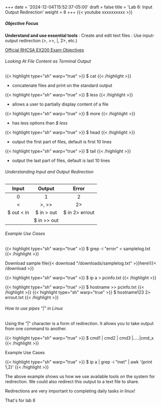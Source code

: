 
+++
date = '2024-12-04T15:52:37-05:00'
draft = false
title = 'Lab 6: Input Output Redirection'
weight = 8 
+++
{{< youtube xxxxxxxxxx >}}


##### Objective Focus
**Understand and use essential tools**
: Create and edit text files
: Use input-output redirection (>, >>, |, 2>, etc.)

[Official RHCSA EX200 Exam Objectives](https://www.redhat.com/en/services/training/ex200-red-hat-certified-system-administrator-rhcsa-exam?section=objectives)


###### Looking At File Content as Terminal Output

{{< highlight type="sh" warp="true" >}} $ cat  {{< /highlight >}}
- concatenate files and print on the standard output

{{< highlight type="sh" warp="true" >}} $ less    {{< /highlight >}}
- allows a user to partially display content of a file

{{< highlight type="sh" warp="true" >}} $ more    {{< /highlight >}}
- has less options than *$ less*

{{< highlight type="sh" warp="true" >}} $ head    {{< /highlight >}}
- output the first part of files, default is first 10 lines

{{< highlight type="sh" warp="true" >}} $ tail    {{< /highlight >}}
- output the last part of files, default is last 10 lines   

###### Understanding Input and Output Redirection


|Input|Output|Error
|:-----:|:----:|:----:
0|1|2
|<|>, >>|2>
|$ out < in| $ in > out| $ in 2> errout
||$ in >> out |


###### Example Use Cases


{{< highlight type="sh" warp="true" >}} $ grep -i "error" < samplelog.txt   {{< /highlight >}}

Download sample file{{< download "/downloads/samplelog.txt" >}}here!{{< /download >}}

{{< highlight type="sh" warp="true" >}} $ ip a > pcinfo.txt    {{< /highlight >}}

{{< highlight type="sh" warp="true" >}} $ hostname >> pcinfo.txt    {{< /highlight >}}
{{< highlight type="sh" warp="true" >}} $ hostname123 2> errout.txt    {{< /highlight >}}



###### How to use pipes "|" in Linux

Using the "|" character is a form of redirection. It allows you to take output from one command to another. 

{{< highlight type="sh" warp="true" >}} $ cmd1 | cmd2 | cmd3 |.....|cmd_x    {{< /highlight >}}

Example Use Cases


{{< highlight type="sh" warp="true" >}} $ ip a | grep -i "inet" | awk '{print $1,$2}'
{{< /highlight >}}

The above example shows us how we use available tools on the system for redirection. 
We could also redirect this output to a text file to share. 


Redirections are very important to completing daily tasks in linux!

That's for lab 6

